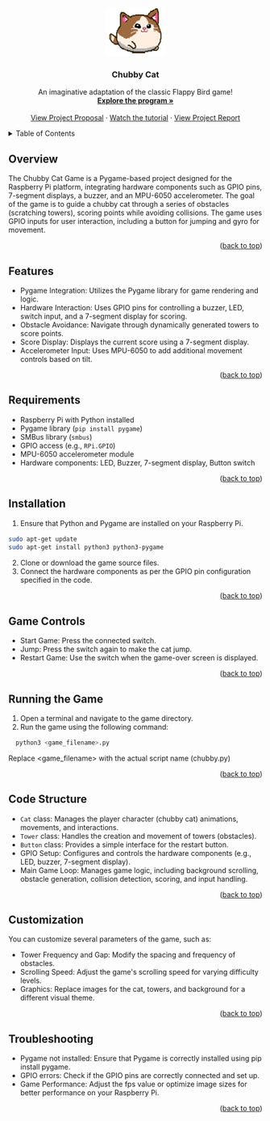 <a id="readme-top"></a>

<!-- PROJECT LOGO -->
<br />
<div align="center">
  <a href="https://github.com/S-rita/Chubby_Cat">
    <img src="img/cat1.PNG" alt="Logo" width="120" height="96">
  </a>

  <h3 align="center">Chubby Cat</h3>
  <p align="center">
    An imaginative adaptation of the classic Flappy Bird game!
    <br />
    <a href="https://github.com/S-rita/Chubby_Cat"><strong>Explore the program »</strong></a>
    <br />
    <br />
    <a href="https://drive.google.com/file/d/1GP1ge3sabx0YefPhYAnaxp_8LnZK4FVE/view?usp=sharing">View Project Proposal</a>
    ·
    <a href="">Watch the tutorial</a>
    ·
    <a href="">View Project Report</a>
  </p>
</div>


<!-- TABLE OF CONTENTS -->
<details>
  <summary>Table of Contents</summary>
  <ol>
    <li><a href="#overview">Overview</a></li>
    <li><a href="#features">Features</a></li>
    <li><a href="#requirements">Requirements</a></li>
    <li><a href="#installation">Installation</a></li>
    <li><a href="#game-controls">Game Controls</a></li>
    <li><a href="#running_the_game">Running the game</a></li>
    <li><a href="#code_structure">Code structure</a></li>
      <li><a href="#customization">Customization</a></li>
  </ol>
</details>

<!-- OVERVIEW -->
## Overview

The Chubby Cat Game is a Pygame-based project designed for the Raspberry Pi platform, integrating hardware components such as GPIO pins, 7-segment displays, a buzzer, and an MPU-6050 accelerometer. The goal of the game is to guide a chubby cat through a series of obstacles (scratching towers), scoring points while avoiding collisions. The game uses GPIO inputs for user interaction, including a button for jumping and gyro for movement.

<p align="right">(<a href="#readme-top">back to top</a>)</p>


<!-- FEATURES -->
## Features
* Pygame Integration: Utilizes the Pygame library for game rendering and logic.
* Hardware Interaction: Uses GPIO pins for controlling a buzzer, LED, switch input, and a 7-segment display for scoring.
* Obstacle Avoidance: Navigate through dynamically generated towers to score points.
* Score Display: Displays the current score using a 7-segment display.
* Accelerometer Input: Uses MPU-6050 to add additional movement controls based on tilt.
<p align="right">(<a href="#readme-top">back to top</a>)</p>

  
<!-- REQUIREMENTS -->
## Requirements
* Raspberry Pi with Python installed
* Pygame library (`pip install pygame`)
* SMBus library (`smbus`)
* GPIO access (e.g., `RPi.GPIO`)
* MPU-6050 accelerometer module
* Hardware components: LED, Buzzer, 7-segment display, Button switch
<p align="right">(<a href="#readme-top">back to top</a>)</p>

<!-- INSTALLATION -->
## Installation
1. Ensure that Python and Pygame are installed on your Raspberry Pi.
  ```sh
sudo apt-get update
sudo apt-get install python3 python3-pygame
  ```
2. Clone or download the game source files.
3. Connect the hardware components as per the GPIO pin configuration specified in the code.
<p align="right">(<a href="#readme-top">back to top</a>)</p>

<!-- GAME CONTROLS -->
## Game Controls
* Start Game: Press the connected switch.
* Jump: Press the switch again to make the cat jump.
* Restart Game: Use the switch when the game-over screen is displayed.
<p align="right">(<a href="#readme-top">back to top</a>)</p>


<!-- Running the Game -->
## Running the Game
1. Open a terminal and navigate to the game directory.
2. Run the game using the following command:
  ```sh
    python3 <game_filename>.py
  ```
  Replace <game_filename> with the actual script name (chubby.py)
<p align="right">(<a href="#readme-top">back to top</a>)</p>

<!-- Code Structure -->
## Code Structure
* `Cat` class: Manages the player character (chubby cat) animations, movements, and interactions.
* `Tower` class: Handles the creation and movement of towers (obstacles).
* `Button` class: Provides a simple interface for the restart button.
* GPIO Setup: Configures and controls the hardware components (e.g., LED, buzzer, 7-segment display).
* Main Game Loop: Manages game logic, including background scrolling, obstacle generation, collision detection, scoring, and input handling.
<p align="right">(<a href="#readme-top">back to top</a>)</p>

<!-- Customization -->
## Customization
You can customize several parameters of the game, such as:
* Tower Frequency and Gap: Modify the spacing and frequency of obstacles.
* Scrolling Speed: Adjust the game's scrolling speed for varying difficulty levels.
* Graphics: Replace images for the cat, towers, and background for a different visual theme.
<p align="right">(<a href="#readme-top">back to top</a>)</p>

<!-- Troubleshooting -->
## Troubleshooting
* Pygame not installed: Ensure that Pygame is correctly installed using pip install pygame.
* GPIO errors: Check if the GPIO pins are correctly connected and set up.
* Game Performance: Adjust the fps value or optimize image sizes for better performance on your Raspberry Pi.
<p align="right">(<a href="#readme-top">back to top</a>)</p>
